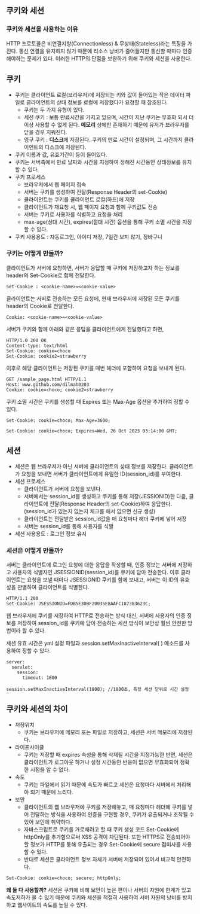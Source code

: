 ## 쿠키와 세션

### 쿠키와 세션을 사용하는 이유

HTTP 프로토콜은 비연결지향(Connectionless) & 무상태(Stateless)라는 특징을 가진다. 통신 연결을 유지하지 않기 때문에 리소스 낭비가 줄어들지만 통신할 때마다 인증해야하는 문제가 있다. 이러한 HTTP의 단점을 보완하기 위해 쿠키와 세션을 사용한다.

## 쿠키

- 쿠키는 클라이언트 로컬(브라우저)에 저장되는 키와 값이 들어있는 작은 데이터 파일로 클라이언트의 상태 정보를 로컬에 저장했다가 요청할 때 참조된다.
  - 쿠키는 두 가지 유형이 있다.
  - 세션 쿠키 : 보통 만료시간을 가지고 있으며, 시간이 지난 쿠키는 무효화 되서 더 이상 사용할 수 없게 된다. **메모리** 상에만 존재하기 때문에 유저가 브라우저를 닫을 경우 지워진다.
  - 영구 쿠키 : **디스크**에 저장된다. 쿠키의 만료 시간이 설정되며, 그 시간까지 클라이언트의 디스크에 저장된다. 
- 쿠키 이름과 값, 유효기간이 등이 들어있다.
- 쿠키는 서버측에서 만료 날짜와 시간을 지정하여 정해진 시간동안 상태정보를 유지할 수 있다.
- 쿠키 프로세스
  - 브라우저에서 웹 페이지 접속
  - 서버는 쿠키를 생성하여 전달(Response Header의 set-Cookie)
  - 클라이언트는 쿠키를 클라이언트 로컬(하드)에 저장
  - 클라이언트가 재요청 시, 웹 페이지 요청과 함께 쿠키값도 전송
  - 서버는 쿠키로 사용자를 식별하고 요청을 처리
  - max-age(상대 시간), expires(절대 시간) 옵션을 통해 쿠키 소멸 시간을 지정할 수 있다.
- 쿠키 사용용도 : 자동로그인, 아이디 저장, 7일간 보지 않기, 장바구니 

### 쿠키는 어떻게 만들까?

클라이언트가 서버에 요청하면, 서버가 응답할 때 쿠키에 저장하고자 하는 정보를 header의 Set-Cookie로 함께 전달한다.

```
Set-Cookie : <cookie-name>=<cookie-value>
```

클라이언트는 서버로 전송하는 모든 요청에, 현재 브라우저에 저장된 모든 쿠키를 header의 Cookie로 전달한다.

```
Cookie: <cookie-name>=<cookie-value>
```

서버가 쿠키와 함께 아래와 같은 응답을 클라이언트에게 전달했다고 하면,

```
HTTP/1.0 200 OK
Content-type: text/html
Set-Cookie: cookie=choco
Set-Cookie: cookie2=strawberry
```

이후로 해당 클라이언트는 저장된 쿠키를 매번 헤더에 포함하여 요청을 보내게 된다.

```
GET /sample_page.html HTTP/1.1
Host: www.github.com/dilmah0203
Cookie: cookie=choco; cookie2=strawberry
```

쿠키 소멸 시간은 쿠키를 생성할 때 Expires 또는 Max-Age 옵션을 추가하여 정할 수 있다.

```
Set-Cookie: cookie=choco; Max-Age=3600;
```

```
Set-Cookie: cookie=choco; Expires=Wed, 26 Oct 2023 03:14:00 GMT;
```

## 세션

- 세션은 웹 브라우저가 아닌 서버에 클라이언트의 상태 정보를 저장한다. 클라이언트가 요청을 보내면 서버가 클라이언트에게 유일한 ID(session_id)를 부여한다.
- 세션 프로세스
  - 클라이언트가 서버에 요청을 보낸다.
  - 서버에서는 session_id를 생성하고 쿠키를 통해 저장(JESSIONID)한 다음, 클라이언트에 전달(Response Header의 set-Cookie)하여 응답한다. (session_id가 있는지 없는지 체크를 해서 없으면 신규 생성)
  - 클라이언트는 전달받은 session_id값을 매 요청마다 헤더 쿠키에 넣어 저장
  - 서버는 session_id를 통해 사용자를 식별
- 세션 사용용도 : 로그인 정보 유지

### 세션은 어떻게 만들까?

서버는 클라이언트에 로그인 요청에 대한 응답을 작성할 때, 인증 정보는 서버에 저장하고 사용자의 식별자인 JSESSIONID(session_id)를 쿠키에 담아 전송한다. 이후 클라이언트는 요청을 보낼 때마다 JSESSIONID 쿠키를 함께 보내고, 서버는 이 ID의 유효성을 판별하여 클라이언트를 식별한다.

```
HTTP/1.1 200
Set-Cookie: JSESSIONID=FDB5E30BF20035E8AAFC187383623C;
```

웹 브라우저에 쿠키를 저장하여 HTTP로 전송하는 방식 대신, 서버에 사용자의 인증 정보를 저장하여 session_id를 쿠키에 담아 전송하는 세션 방식이 보안상 훨씬 안전한 방법이라 할 수 있다.

세션 유효 시간은 yml 설정 파일과 session.setMaxInactiveInterval( ) 메소드를 사용하여 정할 수 있다.

```
server:
  servlet:
    session:
      timeout: 1800
```

```
session.setMaxInactiveInterval(1800); //1800초, 특정 세션 단위로 시간 설정
```

## 쿠키와 세션의 차이
  
- 저장위치
  - 쿠키는 브라우저에 메모리 또는 파일로 저장하고, 세션은 서버 메모리에 저장된다.
- 라이프사이클
  - 쿠키는 저장할 때 expires 속성을 통해 삭제될 시간을 지정가능한 반면, 세션은 클라이언트가 로그아웃 하거나 설정 시간동안 반응이 없으면 무효화되어 정확한 시점을 알 수 없다.
- 속도
  - 쿠키는 파일에서 읽기 때문에 속도가 빠르고 세션은 요청마다 서버에서 처리해야 되기 때문에 느리다.
- 보안
  - 클라이언트의 웹 브라우저에 쿠키를 저장해놓고, 매 요청마다 헤더에 쿠키를 넣어 전달하는 방식을 사용하여 인증을 구현할 경우, 쿠키가 유출되거나 조작될 수 있어 보안에 취약하다.
  - 자바스크립트로 쿠키를 가로채려고 할 때 쿠키 생성 코드 Set-Cookie에 httpOnly를 추가함으로써 XSS 공격이 차단된다. 또한 HTTPS로 전송되어야 할 정보가 HTTP를 통해 유출되는 경우 Set-Cookie에 secure 접미사를 사용할 수 있다.
  - 반대로 세션은 클라이언트 정보 자체가 서버에 저장되어 있어서 비교적 안전하다.
 
```
Set-Cookie: cookie=choco; secure; httpOnly;
```

**왜 둘 다 사용할까?**
세션은 쿠키에 비해 보안이 높은 편이나 서버의 자원에 한계가 있고 속도저하가 올 수 있기 때문에 쿠키와 세션을 적절히 사용하여 서버 자원의 낭비를 방지하고 웹사이트의 속도를 높일 수 있다.
